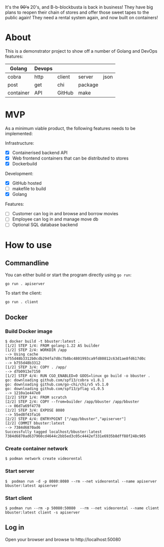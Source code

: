 It's the ~~90's~~ 20's, and B-b-blockbusta is back in business! They have big plans to reopen their chain of stores and offer those sweet tapes to the public again! They need a rental system again, and now built on containers!

# About
This is a demonstrator project to show off a number of Golang and DevOps features:

| Golang | Devops | | | |
| --- | --- | --- | --- | --- |
| cobra | http | client | server | json |
| post | get | chi | package | |
| container | API | GitHub | make | |


# MVP
As a minimum viable product, the following features needs to be implemented:

Infrastructure:
 - [x] Containerised backend API
 - [x] Web frontend containers that can be distributed to stores
 - [x] Dockerbuild 

Development:
 - [x] GitHub hosted
 - [ ] makefile to build
 - [x] Golang

Features:
 - [ ] Customer can log in and browse and borrow movies
 - [ ] Employee can log in and manage move db
 - [ ] Optional SQL database backend

 # How to use
 ## Commandline
 You can either build or start the program directly using `go run`:
 ```
 go run . apiserver
 ```
 To start the client:
 ```
 go run . client
 ```
 ## Docker
 ### Build Docker image
 ```
$ docker build -t bbuster:latest .
[1/2] STEP 1/4: FROM golang:1.22 AS builder
[1/2] STEP 2/4: WORKDIR /app
--> Using cache b755d48b3312b0cdb294fa7d8c7b8bc4801993ca9fd80812c63d1ae8fd617d0c
--> b755d48b3312
[1/2] STEP 3/4: COPY . /app/
--> d7b0913e7150
[1/2] STEP 4/4: RUN CGO_ENABLED=0 GOOS=linux go build -o bbuster .
go: downloading github.com/spf13/cobra v1.8.1
go: downloading github.com/go-chi/chi/v5 v5.1.0
go: downloading github.com/spf13/pflag v1.0.5
--> 1210a1e447e0
[2/2] STEP 1/4: FROM scratch
[2/2] STEP 2/4: COPY --from=builder /app/bbuster /app/bbuster
--> 06d7a69f4778
[2/2] STEP 3/4: EXPOSE 8080
--> 55ed8f43fa16
[2/2] STEP 4/4: ENTRYPOINT ["/app/bbuster","apiserver"]
[2/2] COMMIT bbuster:latest
--> 7384d6870ad6
Successfully tagged localhost/bbuster:latest
7384d6870ad637960cd4644c2bb5ed3c05c4442ef331e6935b8dff88f248c905
 ```
### Create container network
```
$ podman network create videorental
```

### Start server
```
$  podman run -d -p 8080:8080 --rm --net videorental --name apiserver  bbuster:latest apiserver
```
### Start client
```
$ podman run --rm -p 50080:50080  --rm --net videorental --name client bbuster:latest client -s apiserver
```
## Log in
Open your browser and browse to http://localhost:50080 